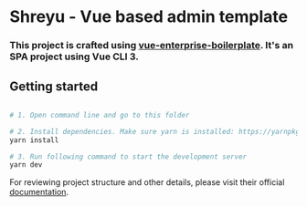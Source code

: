 # Shreyu - Vue based admin template

### This project is crafted using [vue-enterprise-boilerplate](https://github.com/chrisvfritz/vue-enterprise-boilerplate.git). It's an SPA project using Vue CLI 3.

## Getting started

```bash

# 1. Open command line and go to this folder

# 2. Install dependencies. Make sure yarn is installed: https://yarnpkg.com/lang/en/docs/install
yarn install

# 3. Run following command to start the development server
yarn dev
```

For reviewing project structure and other details, please visit their official [documentation](https://github.com/chrisvfritz/vue-enterprise-boilerplate).
